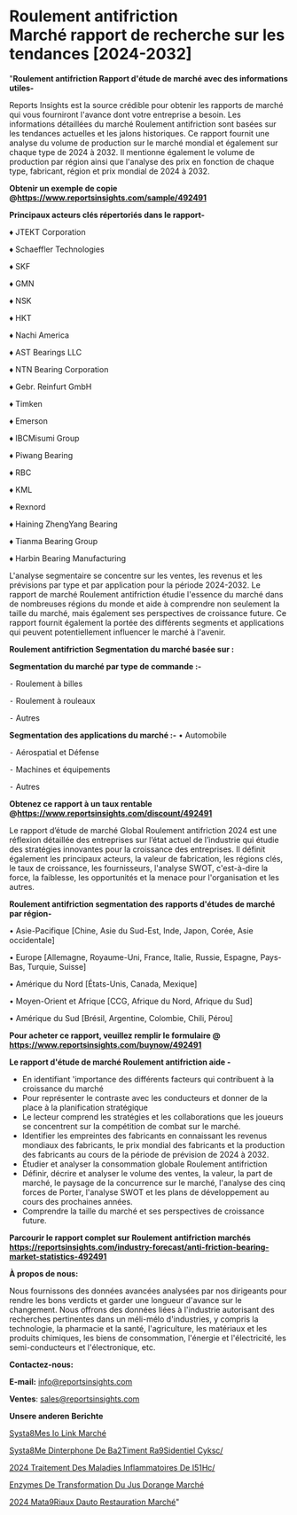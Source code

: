 # Roulement antifriction Marché rapport de recherche sur les tendances [2024-2032]

"<strong>Roulement antifriction Rapport d'étude de marché avec des informations utiles-</strong>

Reports Insights est la source crédible pour obtenir les rapports de marché qui vous fourniront l'avance dont votre entreprise a besoin. Les informations détaillées du marché Roulement antifriction sont basées sur les tendances actuelles et les jalons historiques. Ce rapport fournit une analyse du volume de production sur le marché mondial et également sur chaque type de 2024 à 2032. Il mentionne également le volume de production par région ainsi que l'analyse des prix en fonction de chaque type, fabricant, région et prix mondial de 2024 à 2032.

<strong><b>Obtenir un exemple de copie @</b></strong><a href=https://www.reportsinsights.com/sample/492491><strong><b>https://www.reportsinsights.com/sample/492491</b></strong></a>

<b>Principaux acteurs clés répertoriés dans le rapport-</b>

<b> </b>♦ JTEKT Corporation

♦ Schaeffler Technologies

♦ SKF

♦ GMN

♦ NSK

♦ HKT

♦ Nachi America

♦ AST Bearings LLC

♦ NTN Bearing Corporation

♦ Gebr. Reinfurt GmbH

♦ Timken

♦ Emerson

♦ IBCMisumi Group

♦ Piwang Bearing

♦ RBC

♦ KML

♦ Rexnord

♦ Haining ZhengYang Bearing

♦ Tianma Bearing Group

♦ Harbin Bearing Manufacturing

L'analyse segmentaire se concentre sur les ventes, les revenus et les prévisions par type et par application pour la période 2024-2032. Le rapport de marché Roulement antifriction étudie l'essence du marché dans de nombreuses régions du monde et aide à comprendre non seulement la taille du marché, mais également ses perspectives de croissance future. Ce rapport fournit également la portée des différents segments et applications qui peuvent potentiellement influencer le marché à l'avenir.

<strong>Roulement antifriction Segmentation du marché basée sur :</strong>

<strong>Segmentation du marché par type de commande :-</strong>

⁃ Roulement à billes

⁃ Roulement à rouleaux

⁃ Autres

<strong>Segmentation des applications du marché :-</strong>
• Automobile

⁃ Aérospatial et Défense

⁃ Machines et équipements

⁃ Autres

<strong><b>Obtenez ce rapport à un taux rentable @</b></strong><a href=https://www.reportsinsights.com/discount/492491><strong><b>https://www.reportsinsights.com/discount/492491</b></strong></a>

Le rapport d’étude de marché Global Roulement antifriction 2024 est une réflexion détaillée des entreprises sur l’état actuel de l’industrie qui étudie des stratégies innovantes pour la croissance des entreprises. Il définit également les principaux acteurs, la valeur de fabrication, les régions clés, le taux de croissance, les fournisseurs, l'analyse SWOT, c'est-à-dire la force, la faiblesse, les opportunités et la menace pour l'organisation et les autres.

<strong>Roulement antifriction segmentation des rapports d'études de marché par région-</strong>

• Asie-Pacifique [Chine, Asie du Sud-Est, Inde, Japon, Corée, Asie occidentale]

• Europe [Allemagne, Royaume-Uni, France, Italie, Russie, Espagne, Pays-Bas, Turquie, Suisse]

• Amérique du Nord [États-Unis, Canada, Mexique]

• Moyen-Orient et Afrique [CCG, Afrique du Nord, Afrique du Sud]

• Amérique du Sud [Brésil, Argentine, Colombie, Chili, Pérou]

<strong>Pour acheter ce rapport, veuillez remplir le formulaire @   <a href=https://www.reportsinsights.com/buynow/492491>https://www.reportsinsights.com/buynow/492491</a></strong>

<strong>Le rapport d'étude de marché Roulement antifriction aide -</strong>
<ul>
  <li>En identifiant 'importance des différents facteurs qui contribuent à la croissance du marché</li>
  <li>Pour représenter le contraste avec les conducteurs et donner de la place à la planification stratégique</li>
  <li>Le lecteur comprend les stratégies et les collaborations que les joueurs se concentrent sur la compétition de combat sur le marché.</li>
  <li>Identifier les empreintes des fabricants en connaissant les revenus mondiaux des fabricants, le prix mondial des fabricants et la production des fabricants au cours de la période de prévision de 2024 à 2032.</li>
  <li>Étudier et analyser la consommation globale Roulement antifriction</li>
  <li>Définir, décrire et analyser le volume des ventes, la valeur, la part de marché, le paysage de la concurrence sur le marché, l'analyse des cinq forces de Porter, l'analyse SWOT et les plans de développement au cours des prochaines années.</li>
  <li>Comprendre la taille du marché et ses perspectives de croissance future.</li>
</ul>

<strong>Parcourir le rapport complet sur Roulement antifriction marchés <a href=https://reportsinsights.com/industry-forecast/anti-friction-bearing-market-statistics-492491>https://reportsinsights.com/industry-forecast/anti-friction-bearing-market-statistics-492491</a></strong>

<strong>À propos de nous:</strong>

Nous fournissons des données avancées analysées par nos dirigeants pour rendre les bons verdicts et garder une longueur d'avance sur le changement. Nous offrons des données liées à l'industrie autorisant des recherches pertinentes dans un méli-mélo d'industries, y compris la technologie, la pharmacie et la santé, l'agriculture, les matériaux et les produits chimiques, les biens de consommation, l'énergie et l'électricité, les semi-conducteurs et l'électronique, etc.

<strong>Contactez-nous:</strong>

<strong>E-mail:</strong> <a href=mailto:info@reportsinsights.com>info@reportsinsights.com</a>

<strong>Ventes</strong>: <a href=mailto:sales@reportsinsights.com>sales@reportsinsights.com</a>

<strong>Unsere anderen Berichte</strong>

<a href=https://www.linkedin.com/pulse/syst%C3%A8mes-io-link-march%C3%A9-2024-2032-part-4hbfc/>Systa8Mes Io Link Marché</a>

<a href=https://www.linkedin.com/pulse/syst%C3%A8me-dinterphone-de-b%C3%A2timent-r%C3%A9sidentiel-cyksc/>Systa8Me Dinterphone De Ba2Timent Ra9Sidentiel Cyksc/</a>

<a href=https://www.linkedin.com/pulse/2024-traitement-des-maladies-inflammatoires-de-i51hc/>2024 Traitement Des Maladies Inflammatoires De I51Hc/</a>

<a href=https://www.linkedin.com/pulse/enzymes-de-transformation-du-jus-dorange-march%C3%A9domaines-r3krc/>Enzymes De Transformation Du Jus Dorange Marché</a>

<a href=https://www.linkedin.com/pulse/2024-mat%C3%A9riaux-dauto-restauration-march%C3%A9-analyse-0tghc/>2024 Mata9Riaux Dauto Restauration Marché</a>"
